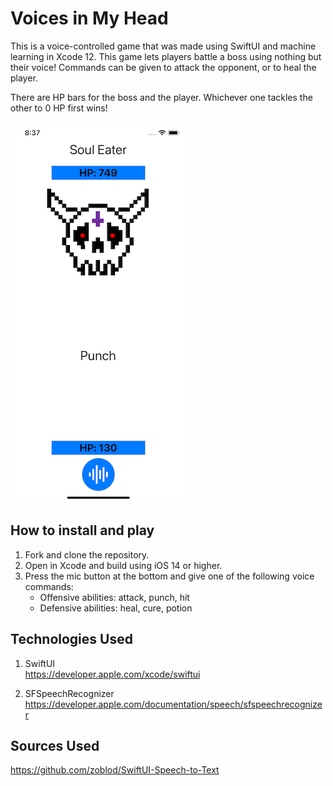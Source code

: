 # Voices in My Head

This is a voice-controlled game that was made using SwiftUI and machine learning in Xcode 12. This game lets players battle a boss using nothing but their voice! Commands can be given to attack the opponent, or to heal the player.

There are HP bars for the boss and the player. Whichever one tackles the other to 0 HP first wins!

![main screen](https://github.com/theyokohamalife/voices-in-my-head/blob/main/Voices%20in%20My%20Head/Resources/voices-punch.png)

## How to install and play
1. Fork and clone the repository.
2. Open in Xcode and build using iOS 14 or higher.
3. Press the mic button at the bottom and give one of the following voice commands:
    * Offensive abilities: attack, punch, hit
    * Defensive abilities: heal, cure, potion

## Technologies Used
1. SwiftUI  
https://developer.apple.com/xcode/swiftui

2. SFSpeechRecognizer  
https://developer.apple.com/documentation/speech/sfspeechrecognizer

## Sources Used
https://github.com/zoblod/SwiftUI-Speech-to-Text
